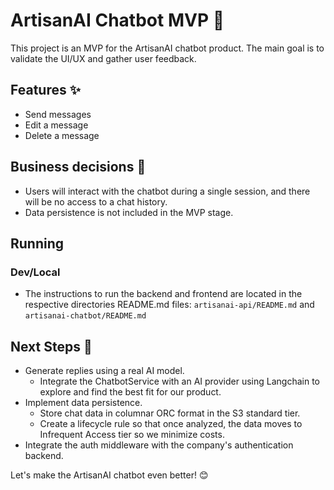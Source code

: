 # ArtisanAI Chatbot MVP 🤖

This project is an MVP for the ArtisanAI chatbot product. The main goal is to validate the UI/UX and gather user feedback.

## Features ✨

- Send messages
- Edit a message
- Delete a message

## Business decisions 💼

- Users will interact with the chatbot during a single session, and there will be no access to a chat history.
- Data persistence is not included in the MVP stage.

## Running 

### Dev/Local
- The instructions to run the backend and frontend are located in the respective directories README.md files: `artisanai-api/README.md` and `artisanai-chatbot/README.md`

## Next Steps 🚀

- Generate replies using a real AI model.
    - Integrate the ChatbotService with an AI provider using Langchain to explore and find the best fit for our product.
- Implement data persistence.
    - Store chat data in columnar ORC format in the S3 standard tier.
    - Create a lifecycle rule so that once analyzed, the data moves to Infrequent Access tier so we minimize costs.
- Integrate the auth middleware with the company's authentication backend.

Let's make the ArtisanAI chatbot even better! 😊
